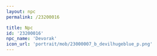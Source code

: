 ```yaml
---
layout: npc
permalink: /23200016

title: Npc
id: '23200016'
npc_name: 'Devorak'
icon_url: 'portrait/mob/23000007_b_devilhugeblue_p.png'
---
```

